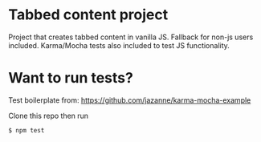 # Tabbed content project

Project that creates tabbed content in vanilla JS. Fallback for non-js users included. Karma/Mocha tests also included to test JS functionality.

# Want to run tests?

Test boilerplate from: https://github.com/jazanne/karma-mocha-example

Clone this repo then run

`$ npm test`
